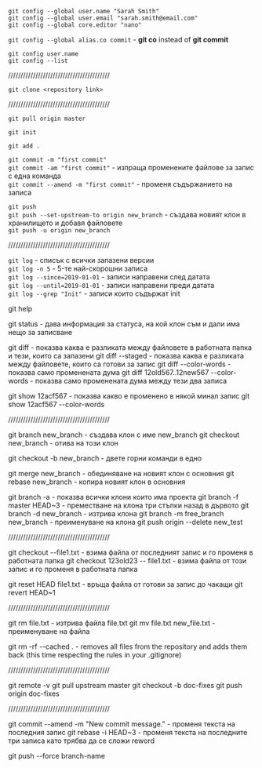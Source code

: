 
`git config --global user.name "Sarah Smith"`    
`git config --global user.email "sarah.smith@email.com"`     
`git config --global core.editor "nano"`

`git config --global alias.co commit` - **git co** instead of **git commit**

`git config user.name`    
`git config --list`

/////////////////////////////////////////

`git clone <repository link>`

/////////////////////////////////////////

`git pull origin master`

`git init`

`git add .`

`git commit -m "first commit"`    
`git commit -am "first commit"` - изпраща променените файлове за запис с една команда      
`git commit --amend -m "first commit"` - променя съдържанието на записа      

`git push`      
`git push --set-upstream-to origin new_branch` - създава новият клон в хранилището и добавя файловете      
`git push -u origin new_branch`      

/////////////////////////////////////////

`git log` - списък с всички запазени версии    
`git log -n 5` - 5-те най-скорошни записа    
`git log --since=2019-01-01` - записи направени след датата     
`git log --until=2019-01-01` - записи направени преди датата    
`git log --grep "Init"` - записи които съдържат init

git help

git status - дава информация за статуса, на кой клон съм и дали има нещо за записване

git diff - показва каква е разликата между файловете в работната папка и тези, които са запазени
git diff --staged - показва каква е разликата между файловете, които са готови за запис
git diff --color-words - показва само променената дума
git diff 12old567..12new567 --color-words - показва само променената дума между тези два записа

git show 12acf567 - показва какво е променено в някой минал запис
git show 12acf567 --color-words

/////////////////////////////////////////

git branch new_branch - създава клон с име new_branch
git checkout new_branch - отива на този клон

git checkout -b new_branch - двете горни команди в едно

git merge new_branch - обединяване на новият клон с основния
git rebase new_branch - копира новият клон в основния

git branch -a - показва всички клони които има проекта
git branch -f master HEAD~3 - преместване на клона три стъпки назад в дървото
git branch -d new_branch - изтрива клона
git branch -m free_branch new_branch - преименуване на клона
git push origin --delete new_test

/////////////////////////////////////////

git checkout --file1.txt - взима файла от последният запис и го променя в работната папка
git checkout 123old23 -- file1.txt - взима файла от този запис и го променя в работната папка

git reset HEAD file1.txt - връща файла от готови за запис до чакащи
git revert HEAD~1

/////////////////////////////////////////

git rm file.txt - изтрива файла file.txt
git mv file.txt new_file.txt - преименуване на файла

git rm -rf --cached . - removes all files from the repository and adds them back (this time respecting the rules in your .gitignore)

/////////////////////////////////////////

git remote -v
git pull upstream master
git checkout -b doc-fixes
git push origin doc-fixes

/////////////////////////////////////////

git commit --amend -m "New commit message." - променя текста на последния запис
git rebase -i HEAD~3 - променя текста на последните три записа като трябва да се сложи reword

git push --force branch-name
